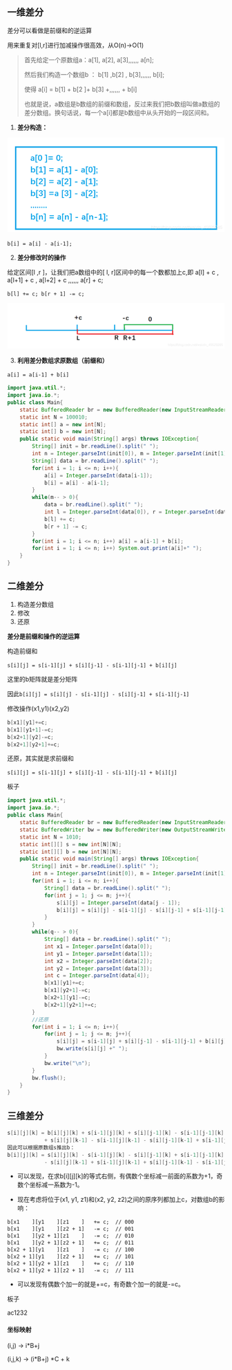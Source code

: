 ## 一维差分

差分可以看做是前缀和的逆运算

用来重复对[l,r]进行加减操作很高效，从O(n)->O(1)

> 首先给定一个原数组a：a[1], a[2], a[3],,,,,, a[n];
>
> 然后我们构造一个数组b ： b[1] ,b[2] , b[3],,,,,, b[i];
>
> 使得 a[i] = b[1] + b[2 ]+ b[3] +,,,,,, + b[i]
>
> 也就是说，a数组是b数组的前缀和数组，反过来我们把b数组叫做a数组的差分数组。换句话说，每一个a[i]都是b数组中从头开始的一段区间和。

1. **差分构造：**

![<img src="https://img-blog.csdnimg.cn/20201215214337143.png"   width="80%">](img/watermark,type_ZmFuZ3poZW5naGVpdGk,shadow_10,text_aHR0cHM6Ly9ibG9nLmNzZG4ubmV0L3dlaXhpbl80NTYyOTI4NQ==,size_16,color_FFFFFF,t_70.png)

`b[i] = a[i] - a[i-1];`

2. **差分修改时的操作**

给定区间[l ,r ]，让我们把a数组中的[ l, r]区间中的每一个数都加上c,即 a[l] + c , a[l+1] + c , a[l+2] + c ,,,,,, a[r] + c;

`b[l] += c; b[r + 1] -= c;`

![在这里插入图片描述](img/watermark,type_ZmFuZ3poZW5naGVpdGk,shadow_10,text_aHR0cHM6Ly9ibG9nLmNzZG4ubmV0L3dlaXhpbl80NTYyOTI4NQ==,size_16,color_FFFFFF,t_70-16728896203873.png)

3. **利用差分数组求原数组（前缀和）**

`a[i] = a[i-1] + b[i]`

```java
import java.util.*;
import java.io.*;
public class Main{
    static BufferedReader br = new BufferedReader(new InputStreamReader(System.in));
    static int N = 100010;
    static int[] a = new int[N];
    static int[] b = new int[N];
    public static void main(String[] args) throws IOException{
        String[] init = br.readLine().split(" ");
        int n = Integer.parseInt(init[0]), m = Integer.parseInt(init[1]);
        String[] data = br.readLine().split(" ");
        for(int i = 1; i <= n; i++){
            a[i] = Integer.parseInt(data[i-1]);
            b[i] = a[i] - a[i-1];
        }
        while(m-- > 0){
            data = br.readLine().split(" ");
            int l = Integer.parseInt(data[0]), r = Integer.parseInt(data[1]), c = Integer.parseInt(data[2]);
            b[l] += c;
            b[r + 1] -= c;
        }
        for(int i = 1; i <= n; i++) a[i] = a[i-1] + b[i];
        for(int i = 1; i <= n; i++) System.out.print(a[i]+" ");
    }
}
```

## 二维差分

1. 构造差分数组
2. 修改
3. 还原

**差分是前缀和操作的逆运算**

构造前缀和

`s[i][j] = s[i-1][j] + s[i][j-1] - s[i-1][j-1] + b[i][j]`

这里的b矩阵就是差分矩阵

因此`b[i][j] = s[i][j] - s[i-1][j] - s[i][j-1] + s[i-1][j-1]`

修改操作(x1,y1)(x2,y2)

```java
b[x1][y1]+=c;
b[x1][y1+1]-=c;
b[x2+1][y2]-=c;
b[x2+1][y2+1]+=c;
```

还原，其实就是求前缀和

`s[i][j] = s[i-1][j] + s[i][j-1] - s[i-1][j-1] + b[i][j]`

板子

```java
import java.util.*;
import java.io.*;
public class Main{
    static BufferedReader br = new BufferedReader(new InputStreamReader(System.in));
    static BufferedWriter bw = new BufferedWriter(new OutputStreamWriter(System.out));
    static int N = 1010;
    static int[][] s = new int[N][N];
    static int[][] b = new int[N][N];
    public static void main(String[] args) throws IOException{
        String[] init = br.readLine().split(" ");
        int n = Integer.parseInt(init[0]), m = Integer.parseInt(init[1]), q = Integer.parseInt(init[2]);
        for(int i = 1; i <= n; i++){
            String[] data = br.readLine().split(" ");
            for(int j = 1; j <= m; j++){
                s[i][j] = Integer.parseInt(data[j - 1]);
                b[i][j] = s[i][j] - s[i-1][j] - s[i][j-1] + s[i-1][j-1];
            }
        }
        while(q-- > 0){
            String[] data = br.readLine().split(" ");
            int x1 = Integer.parseInt(data[0]);
            int y1 = Integer.parseInt(data[1]);
            int x2 = Integer.parseInt(data[2]);
            int y2 = Integer.parseInt(data[3]);
            int c = Integer.parseInt(data[4]);
            b[x1][y1]+=c;
            b[x1][y2+1]-=c;
            b[x2+1][y1]-=c;
            b[x2+1][y2+1]+=c;
        }
        //还原
        for(int i = 1; i <= n; i++){
            for(int j = 1; j <= m; j++){
                s[i][j] = s[i-1][j] + s[i][j-1] - s[i-1][j-1] + b[i][j];
                bw.write(s[i][j] +" ");
            }
            bw.write("\n");
        }
        bw.flush();
    }
}
```

## 三维差分

```java
s[i][j][k] = b[i][j][k] + s[i-1][j][k] + s[i][j-1][k] - s[i-1][j-1][k]
            + s[i][j][k-1] - s[i-1][j][k-1] - s[i][j-1][k-1] + s[i-1][j-1][k-1];
因此可以根据原数组s推出b：
b[i][j][k] = s[i][j][k] - s[i-1][j][k] - s[i][j-1][k] + s[i-1][j-1][k]
            - s[i][j][k-1] + s[i-1][j][k-1] + s[i][j-1][k-1] - s[i-1][j-1][k-1];
```

- 可以发现，在求b[i][j][k]的等式右侧，有偶数个坐标减一前面的系数为+1，奇数个坐标减一系数为-1。

- 现在考虑将位于(x1, y1, z1)和(x2, y2, z2)之间的原序列都加上c，对数组b的影响：

```
b[x1    ][y1    ][z1    ]   += c;  // 000
b[x1    ][y1    ][z2 + 1]   -= c;  // 001
b[x1    ][y2 + 1][z1    ]   -= c;  // 010
b[x1    ][y2 + 1][z2 + 1]   += c;  // 011
b[x2 + 1][y1    ][z1    ]   -= c;  // 100
b[x2 + 1][y1    ][z2 + 1]   += c;  // 101
b[x2 + 1][y2 + 1][z1    ]   += c;  // 110
b[x2 + 1][y2 + 1][z2 + 1]   -= c;  // 111
```

- 可以发现有偶数个加一的就是+=c，有奇数个加一的就是-=c。

板子

ac1232

#### 坐标映射

(i,j) -> i*B+j

(i,j,k) -> (i*B+j) *C + k 
